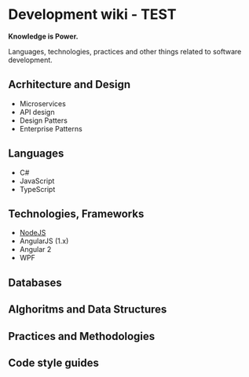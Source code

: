 # Development wiki - TEST

**Knowledge is Power.**

Languages, technologies, practices and other things related to software development.

## Acrhitecture and Design

* Microservices
* API design
* Design Patters
* Enterprise Patterns

## Languages

* C#
* JavaScript
* TypeScript

## Technologies, Frameworks

* [NodeJS](/docs/frameworks/NodeJS)
* AngularJS (1.x)
* Angular 2
* WPF

## Databases

## Alghoritms and Data Structures

## Practices and Methodologies

## Code style guides
